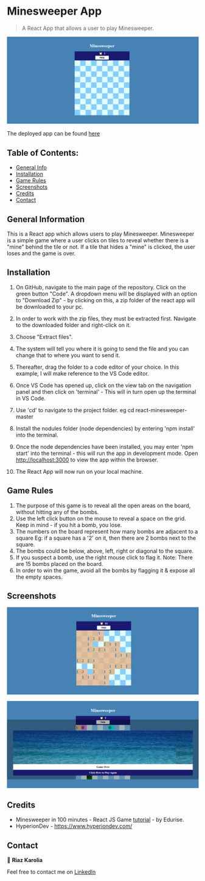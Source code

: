 # Minesweeper App

> A React App that allows a user to play Minesweeper.

![Game](./src/images/Game.png)

The deployed app can be found [here](https://sheltered-earth-36448.herokuapp.com/)

## Table of Contents:

- [General Info](#general-information)
- [Installation](#installation)
- [Game Rules](#game-rules)
- [Screenshots](#screenshots)
- [Credits](#credits)
- [Contact](#contact)

## General Information

This is a React app which allows users to play Minesweeper. Minesweeper is a simple
game where a user clicks on tiles to reveal whether there is a "mine" behind the tile
or not. If a tile that hides a "mine" is clicked, the user loses and the game is over.

## Installation

1. On GitHub, navigate to the main page of the repository. Click on the green button "Code". A dropdown menu will be displayed with an option to "Download Zip" - by clicking on this, a zip folder of the react app will be downloaded to your pc.

2. In order to work with the zip files, they must be extracted first.
   Navigate to the downloaded folder and right-click on it.

3. Choose "Extract files".

4. The system will tell you where it is going to send the file and you can change that to where you want to send it.

5. Thereafter, drag the folder to a code editor of your choice. In this example, I will make reference to the VS Code editor.

6. Once VS Code has opened up, click on the view tab on the navigation panel and then click on 'terminal' - This will in turn open up the terminal in VS Code.

7. Use 'cd' to navigate to the project folder. eg cd react-minesweeper-master

8. Install the nodules folder (node dependencies) by entering 'npm install' into the terminal.

9. Once the node dependencies have been installed, you may enter 'npm start' into the terminal - this will run the app in development mode.
   Open [http://localhost:3000](http://localhost:3000) to view the app within the browser.

10. The React App will now run on your local machine.

## Game Rules

1. The purpose of this game is to reveal all the open areas on the board, without hitting any of the bombs.
2. Use the left click button on the mouse to reveal a space on the grid. Keep in mind - if you hit a bomb, you lose.
3. The numbers on the board represent how many bombs are adjacent to a square Eg: if a square has a '2' on it, then there are 2 bombs next to the square.
4. The bombs could be below, above, left, right or diagonal to the square.
5. If you suspect a bomb, use the right mouse click to flag it. Note: There are 15 bombs placed on the board.
6. In order to win the game, avoid all the bombs by flagging it & expose all the empty spaces.

## Screenshots

![Minesweeper](./src/images/Minesweeper.png)

![Gameover](./src/images/Gameover.png)

## Credits

- Minesweeper in 100 minutes - React JS Game [tutorial](https://www.youtube.com/watch?v=BLdd0zP-tAw) - by Edurise.
- HyperionDev - https://www.hyperiondev.com/

## Contact

👤 **Riaz Karolia**

Feel free to contact me on [LinkedIn](https://www.linkedin.com/in/riaz-karolia/)
